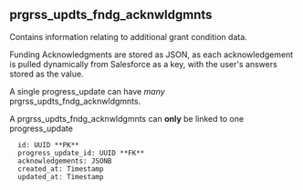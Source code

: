 ## prgrss_updts_fndg_acknwldgmnts

Contains information relating to additional grant condition data.

Funding Acknowledgments are stored as JSON, as each acknowledgement is pulled dynamically from Salesforce as a key, with the user's answers stored as the value. 

A single progress_update can have *many* prgrss_updts_fndg_acknwldgmnts.

A prgrss_updts_fndg_acknwldgmnts can **only** be linked to one progress_update

```
  id: UUID **PK**
  progress_update_id: UUID **FK**
  acknowledgements: JSONB
  created_at: Timestamp
  updated_at: Timestamp
```